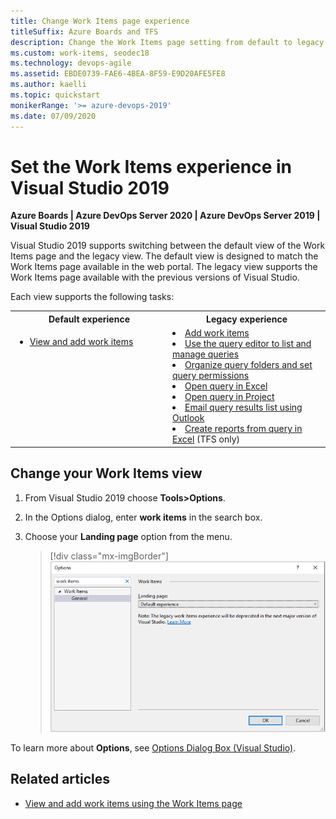 ```yaml
---
title: Change Work Items page experience
titleSuffix: Azure Boards and TFS
description: Change the Work Items page setting from default to legacy in Visual Studio 2019 Team Explorer  
ms.custom: work-items, seodec18  
ms.technology: devops-agile
ms.assetid: EBDE0739-FAE6-4BEA-8F59-E9D20AFE5FE8
ms.author: kaelli
ms.topic: quickstart
monikerRange: '>= azure-devops-2019'
ms.date: 07/09/2020
---
```


# Set the Work Items experience in Visual Studio 2019

**Azure Boards | Azure DevOps Server 2020 | Azure DevOps Server 2019 | Visual Studio 2019**  

Visual Studio 2019 supports switching between the default view of the Work Items page and the legacy view. The default view is designed to match the Work Items page available in the web portal. The legacy view supports the Work Items page available with the previous versions of Visual Studio. 

Each view supports the following tasks: 

<table width="100%">
<tbody valign="top">
<tr>
<th width="50%">Default experience</th>
<th width="50%">Legacy experience</th>
</tr>

<tr>
<td> 
<ul>
<li><a href="/azure/devops/boards/work-items/view-add-work-items" data-raw-source="[View and add work items](/azure/devops/boards/work-items/view-add-work-items)">View and add work items</a></li>
</ul>
</td>
<td>
<li><a href="/azure/devops/boards/backlogs/add-work-items" data-raw-source="[Add work items](/azure/devops/boards/backlogs/add-work-items)">Add work items</a></li>
<li><a href="/azure/devops/boards/queries/using-queries" data-raw-source="[Use the query editor to list and manage queries](/azure/devops/boards/queries/using-queries)">Use the query editor to list and manage queries</a></li>
<li><a href="/azure/devops/boards/queries/set-query-permissions" data-raw-source="[Organize query folders and set query permissions](/azure/devops/boards/queries/set-query-permissions)">Organize query folders and set query permissions</a></li>
<li><a href="/azure/devops/boards/backlogs/office/bulk-add-modify-work-items-excel" data-raw-source="[Open query in Excel](/azure/devops/boards/backlogs/office/bulk-add-modify-work-items-excel)">Open query in Excel</a></li>
<li><a href="/azure/devops/boards/backlogs/office/create-your-backlog-tasks-using-project" data-raw-source="[Open query in Project](/azure/devops/boards/backlogs/office/create-your-backlog-tasks-using-project)">Open query in Project</a></li>
<li><a href="/azure/devops/boards/queries/share-plans" data-raw-source="[Email query results list using Outlook](/azure/devops/boards/queries/share-plans)">Email query results list using Outlook</a></li>
<li><a href="/azure/devops/report/create-status-and-trend-excel-reports" data-raw-source="[Create reports from query in Excel](/azure/devops/report/create-status-and-trend-excel-reports)">Create reports from query in Excel</a> (TFS only)</li>
</ul>
</td>
</tr>
</tbody>
</table>

## Change your Work Items view

1. From Visual Studio 2019 choose **Tools>Options**.

1. In the Options dialog, enter **work items** in the search box.  

1. Choose your **Landing page** option from the menu. 

	> [!div class="mx-imgBorder"]  
	> ![Open Tools>Options>Work Items](media/set-vs-experience/option-vs-options-work-items.png)

To learn more about **Options**, see [Options Dialog Box (Visual Studio)](/visualstudio/ide/reference/options-dialog-box-visual-studio).



## Related articles
- [View and add work items using the Work Items page](view-add-work-items.md) 
